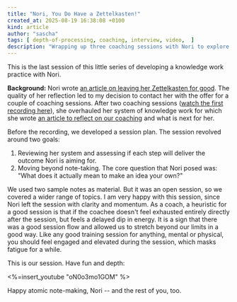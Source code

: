 ```yaml
---
title: "Nori, You Do Have a Zettelkasten!"
created_at: 2025-08-19 16:38:08 +0100
kind: article
author: "sascha"
tags: [ depth-of-processing, coaching, interview, video,  ]
description: "Wrapping up three coaching sessions with Nori to explore her journey away from the Zettelkasten Method and her return to it."
---
```

This is the last session of this little series of developing a knowledge work practice with Nori.

**Background:** Nori wrote [an article on leaving her Zettelkasten for good](https://www.noriparelius.com/post/goodbye-zettelkasten/). The quality of her reflection led to my decision to contact her with the offer for a couple of coaching sessions. After two coaching sessions ([watch the first recording here](https://zettelkasten.de/posts/noris-zettelkasten-journey-why-she-let-it-go-interview/)), she overhauled her system of knowledge work for which she wrote [an article to reflect on our coaching](https://www.noriparelius.com/post/thiniking-in-an-overstimulating-world/) and what is next for her.

Before the recording, we developed a session plan. The session revolved around two goals:

1. Reviewing her system and assessing if each step will deliver the outcome Nori is aiming for.  
2. Moving beyond note-taking. The core question that Nori posed was: "What does it actually mean to make an idea your own?"

We used two sample notes as material. But it was an open session, so we covered a wider range of topics. I am very happy with this session, since Nori left the session with clarity and momentum. As a coach, a heuristic for a good session is that if the coachee doesn't feel exhausted entirely directly after the session, but feels a delayed dip in energy. It is a sign that there was a good session flow and allowed us to stretch beyond our limits in a good way. Like any good training session for anything, mental or physical, you should feel engaged and elevated during the session, which masks fatigue for a while.

This is our session. Have fun and depth:

<%=insert_youtube "oN0o3mo1GOM" %> 

Happy atomic note-making, Nori -- and the rest of you, too.
